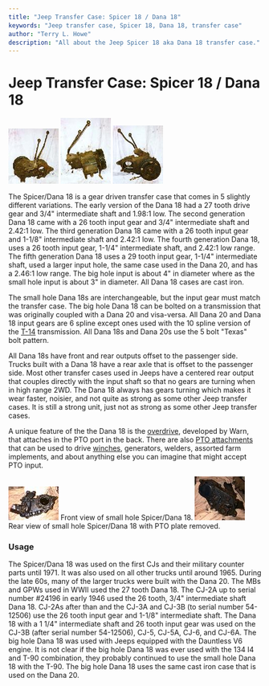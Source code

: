 ```yaml
---
title: "Jeep Transfer Case: Spicer 18 / Dana 18"
keywords: "Jeep transfer case, Spicer 18, Dana 18, transfer case"
author: "Terry L. Howe"
description: "All about the Jeep Spicer 18 aka Dana 18 transfer case."
---
```

# Jeep Transfer Case: Spicer 18 / Dana 18

[![D18 front](../../img/xfer/d18f_.jpg)](../../img/xfer/d18f.jpg) [![D18 back](../../img/xfer/d18s_.jpg)](../../img/xfer/d18s.jpg) [![D18 back](../../img/xfer/d18b_.jpg)](../../img/xfer/d18b.jpg)   

The Spicer/Dana 18 is a gear driven transfer case that comes in 5 slightly different variations. The early version of the Dana 18 had a 27 tooth drive gear and 3/4" intermediate shaft and 1.98:1 low. The second generation Dana 18 came with a 26 tooth input gear and 3/4" intermediate shaft and 2.42:1 low. The third generation Dana 18 came with a 26 tooth input gear and 1-1/8" intermediate shaft and 2.42:1 low. The fourth generation Dana 18, uses a 26 tooth input gear, 1-1/4" intermediate shaft, and 2.42:1 low range. The fifth generation Dana 18 uses a 29 tooth input gear, 1-1/4" intermediate shaft, used a larger input hole, the same case used in the Dana 20, and has a 2.46:1 low range. The big hole input is about 4" in diameter where as the small hole input is about 3" in diameter. All Dana 18 cases are cast iron.

The small hole Dana 18s are interchangeable, but the input gear must match the transfer case. The big hole Dana 18 can be bolted on a transmission that was originally coupled with a Dana 20 and visa-versa. All Dana 20 and Dana 18 input gears are 6 spline except ones used with the 10 spline version of the [ T-14](/transmission/factory/t14.md) transmission. All Dana 18s and Dana 20s use the 5 bolt "Texas" bolt pattern. 

All Dana 18s have front and rear outputs offset to the passenger side. Trucks built with a Dana 18 have a rear axle that is offset to the passenger side. Most other transfer cases used in Jeeps have a centered rear output that couples directly with the input shaft so that no gears are turning when in high range 2WD. The Dana 18 always has gears turning which makes it wear faster, noisier, and not quite as strong as some other Jeep transfer cases. It is still a strong unit, just not as strong as some other Jeep transfer cases. 

A unique feature of the the Dana 18 is the [overdrive](/xfer/upgrades/warnod.md), developed by Warn, that attaches in the PTO port in the back. There are also [PTO attachments](/winch/d18pto.md) that can be used to drive [winches](/winch), generators, welders, assorted farm implements, and about anything else you can imagine that might accept PTO input.

[![D18 front](../../img/xfer/d18front_.jpg)](../../img/xfer/d18front.jpg) Front view of small hole Spicer/Dana 18. [![D18 back](../../img/xfer/d18back_.jpg)](../../img/xfer/d18back.jpg) Rear view of small hole Spicer/Dana 18 with PTO plate removed. 

### Usage

The Spicer/Dana 18 was used on the first CJs and their military counter parts until 1971. It was also used on all other trucks until around 1965. During the late 60s, many of the larger trucks were built with the Dana 20. The MBs and GPWs used in WWII used the 27 tooth Dana 18. The CJ-2A up to serial number #24196 in early 1946 used the 26 tooth, 3/4" intermediate shaft Dana 18. CJ-2As after than and the CJ-3A and CJ-3B (to serial number 54-12506) use the 26 tooth input gear and 1-1/8" intermediate shaft. The Dana 18 with a 1 1/4" intermediate shaft and 26 tooth input gear was used on the CJ-3B (after serial number 54-12506), CJ-5, CJ-5A, CJ-6, and CJ-6A. The big hole Dana 18 was used with Jeeps equipped with the Dauntless V6 engine. It is not clear if the big hole Dana 18 was ever used with the 134 I4 and T-90 combination, they probably continued to use the small hole Dana 18 with the T-90. The big hole Dana 18 uses the same cast iron case that is used on the Dana 20.
